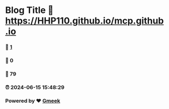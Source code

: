 # Blog Title :link: https://HHP110.github.io/mcp.github.io 
### :page_facing_up: [1](https://HHP110.github.io/mcp.github.io/tag.html) 
### :speech_balloon: 0 
### :hibiscus: 79 
### :alarm_clock: 2024-06-15 15:48:29 
### Powered by :heart: [Gmeek](https://github.com/Meekdai/Gmeek)
